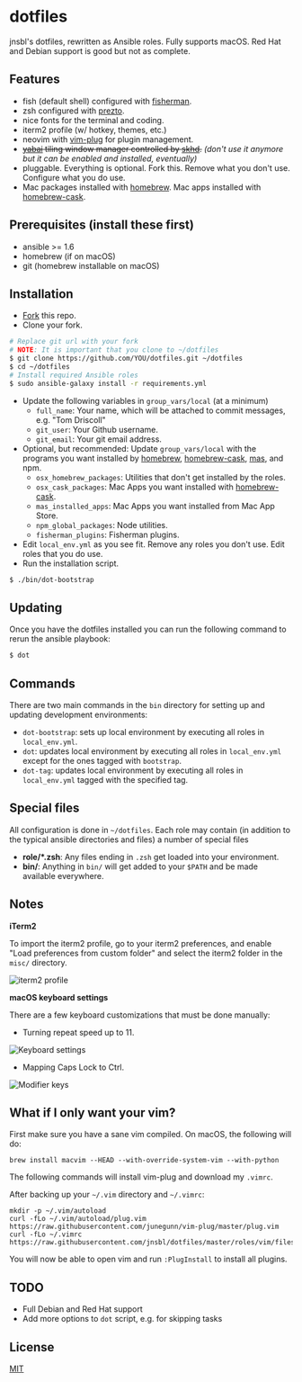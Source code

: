# dotfiles

jnsbl's dotfiles, rewritten as Ansible roles. Fully supports macOS. Red Hat and Debian support is good but not as complete.

## Features

- fish (default shell) configured with [fisherman](https://github.com/fisherman/fisherman).
- zsh configured with [prezto](https://github.com/sorin-ionescu/prezto).
- nice fonts for the terminal and coding.
- iterm2 profile (w/ hotkey, themes, etc.)
- neovim with [vim-plug](https://github.com/junegunn/vim-plug) for plugin management.
- ~~[yabai](https://github.com/koekeishiya/yabai) tiling window manager controlled by [skhd](https://github.com/koekeishiya/skhd).~~ _(don't use it anymore but it can be enabled and installed, eventually)_
- pluggable. Everything is optional. Fork this. Remove what you don't use. Configure what you do use.
- Mac packages installed with [homebrew][]. Mac apps installed with [homebrew-cask][].

## Prerequisites (install these first)

- ansible >= 1.6
- homebrew (if on macOS)
- git (homebrew installable on macOS)

## Installation

- [Fork](https://github.com/jnsbl/dotfiles/fork) this repo.
- Clone your fork.

```bash
# Replace git url with your fork
# NOTE: It is important that you clone to ~/dotfiles
$ git clone https://github.com/YOU/dotfiles.git ~/dotfiles
$ cd ~/dotfiles
# Install required Ansible roles
$ sudo ansible-galaxy install -r requirements.yml
```

- Update the following variables in `group_vars/local` (at a minimum)
    - `full_name`: Your name, which will be attached to commit messages, e.g. "Tom Driscoll"
    - `git_user`: Your Github username.
    - `git_email`: Your git email address.
- Optional, but recommended: Update `group_vars/local` with the programs you want installed by [homebrew][], [homebrew-cask][], [mas](https://github.com/mas-cli/mas), and npm.
    - `osx_homebrew_packages`:  Utilities that don't get installed by the roles.
    - `osx_cask_packages`: Mac Apps you want installed with [homebrew-cask][].
    - `mas_installed_apps`: Mac Apps you want installed from Mac App Store.
    - `npm_global_packages`: Node utilities.
    - `fisherman_plugins`: Fisherman plugins.
- Edit `local_env.yml` as you see fit. Remove any roles you don't use. Edit roles that you do use.
- Run the installation script.

```bash
$ ./bin/dot-bootstrap
```

## Updating

Once you have the dotfiles installed you can run the following command to rerun the ansible playbook:

```bash
$ dot
```

## Commands

There are two main commands in the `bin` directory for setting up and updating development environments:

- `dot-bootstrap`: sets up local environment by executing all roles in `local_env.yml`.
- `dot`: updates local environment by executing all roles in `local_env.yml` except for the ones tagged with `bootstrap`.
- `dot-tag`: updates local environment by executing all roles in `local_env.yml` tagged with the specified tag.

## Special files

All configuration is done in `~/dotfiles`. Each role may contain (in addition to the typical ansible directories and files) a number of special files

- **role/\*.zsh**: Any files ending in `.zsh` get loaded into your environment.
- **bin/**: Anything in `bin/` will get added to your `$PATH` and be made available everywhere.

## Notes

**iTerm2**

To import the iterm2 profile, go to your iterm2 preferences, and enable "Load preferences from custom folder" and select the iterm2 folder in the `misc/` directory.

![iterm2 profile](https://user-images.githubusercontent.com/2379650/34223487-859f2752-e58d-11e7-8024-9e6af5c1ec4e.png)

**macOS keyboard settings**

There are a few keyboard customizations that must be done manually:

- Turning repeat speed up to 11.

![Keyboard settings](https://user-images.githubusercontent.com/2379650/34223505-91f95072-e58d-11e7-9b36-78aec4203b0d.png)


- Mapping Caps Lock to Ctrl.

![Modifier keys](https://user-images.githubusercontent.com/2379650/34223523-a2c8e4e4-e58d-11e7-9532-d74b95d8408a.png)

## What if I only want your vim?

First make sure you have a sane vim compiled. On macOS, the following will do:

```
brew install macvim --HEAD --with-override-system-vim --with-python
```

The following commands will install vim-plug and download my `.vimrc`.

After backing up your `~/.vim` directory and `~/.vimrc`:

```
mkdir -p ~/.vim/autoload
curl -fLo ~/.vim/autoload/plug.vim https://raw.githubusercontent.com/junegunn/vim-plug/master/plug.vim
curl -fLo ~/.vimrc https://raw.githubusercontent.com/jnsbl/dotfiles/master/roles/vim/files/vimrc
```

You will now be able to open vim and run `:PlugInstall` to install all plugins.

## TODO

- Full Debian and Red Hat support
- Add more options to `dot` script, e.g. for skipping tasks

[homebrew]: http://brew.sh/
[homebrew-cask]: https://github.com/caskroom/homebrew-cask

## License

[MIT](LICENSE)

